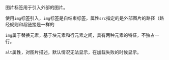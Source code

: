 图片标签用于引入外部的图片。

使用`img`标签引入，`img`标签是自结束标签，属性`src`指定的是外部图片的路径（路经规则和超链接是一样的

`img`属于替换元素，基于块元素和行元素之间，具有两种元素的特征，不独占一行。

`alt`属性，对图片描述，默认情况无法显示，在加载失败的时候显示。

